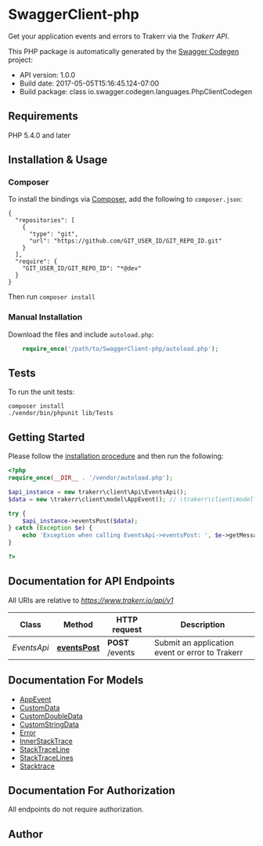 # SwaggerClient-php
Get your application events and errors to Trakerr via the *Trakerr API*.

This PHP package is automatically generated by the [Swagger Codegen](https://github.com/swagger-api/swagger-codegen) project:

- API version: 1.0.0
- Build date: 2017-05-05T15:16:45.124-07:00
- Build package: class io.swagger.codegen.languages.PhpClientCodegen

## Requirements

PHP 5.4.0 and later

## Installation & Usage
### Composer

To install the bindings via [Composer](http://getcomposer.org/), add the following to `composer.json`:

```
{
  "repositories": [
    {
      "type": "git",
      "url": "https://github.com/GIT_USER_ID/GIT_REPO_ID.git"
    }
  ],
  "require": {
    "GIT_USER_ID/GIT_REPO_ID": "*@dev"
  }
}
```

Then run `composer install`

### Manual Installation

Download the files and include `autoload.php`:

```php
    require_once('/path/to/SwaggerClient-php/autoload.php');
```

## Tests

To run the unit tests:

```
composer install
./vendor/bin/phpunit lib/Tests
```

## Getting Started

Please follow the [installation procedure](#installation--usage) and then run the following:

```php
<?php
require_once(__DIR__ . '/vendor/autoload.php');

$api_instance = new trakerr\client\Api\EventsApi();
$data = new \trakerr\client\model\AppEvent(); // \trakerr\client\model\AppEvent | Event to submit

try {
    $api_instance->eventsPost($data);
} catch (Exception $e) {
    echo 'Exception when calling EventsApi->eventsPost: ', $e->getMessage(), PHP_EOL;
}

?>
```

## Documentation for API Endpoints

All URIs are relative to *https://www.trakerr.io/api/v1*

Class | Method | HTTP request | Description
------------ | ------------- | ------------- | -------------
*EventsApi* | [**eventsPost**](docs/Api/EventsApi.md#eventspost) | **POST** /events | Submit an application event or error to Trakerr


## Documentation For Models

 - [AppEvent](docs/Model/AppEvent.md)
 - [CustomData](docs/Model/CustomData.md)
 - [CustomDoubleData](docs/Model/CustomDoubleData.md)
 - [CustomStringData](docs/Model/CustomStringData.md)
 - [Error](docs/Model/Error.md)
 - [InnerStackTrace](docs/Model/InnerStackTrace.md)
 - [StackTraceLine](docs/Model/StackTraceLine.md)
 - [StackTraceLines](docs/Model/StackTraceLines.md)
 - [Stacktrace](docs/Model/Stacktrace.md)


## Documentation For Authorization

 All endpoints do not require authorization.


## Author





